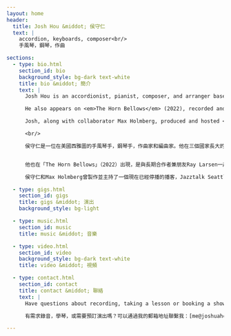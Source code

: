 ```yaml
---
layout: home
header:
  title: Josh Hou &middot; 侯守仁
  text: |
    accordion, keyboards, composer<br/>
    手風琴，鋼琴，作曲

sections:
  - type: bio.html
    section_id: bio
    background_style: bg-dark text-white
    title: bio &middot; 簡介
    text: |
      Josh Hou is an accordionist, pianist, composer, and arranger based in Seattle. Having grown up in three countries (United States, China, Malaysia), his work reflects the multicultural sonorities of his upbringing and heritage, both in music and language. He has three records out as a solo bandleader: <em>Diaspora</em> (2024), <em>Feeling of Home</em> (2020) and <em>Bilingualism</em> (2019).

      He also appears on <em>The Horn Bellows</em> (2022), recorded and mixed with long-time collaborator and friend, Ray Larsen. Listen to it [here](https://joshandray.bandcamp.com/)!

      Josh, along with collaborator Max Holmberg, produced and hosted <em>Jazztalk Seattle</em>, a now discontinued monthly Seattle area jazz podcast that lasted for five years. He also continues to sing and play in <em>How Short</em>, a swing band co-led with guitarist Andy Short.

      <br/>

      侯守仁是一位在美國西雅圖的手風琴手，鋼琴手，作曲家和編曲家。他在三個國家長大的背景（美國、中國、馬來西亞）使他的作品表達了其成長文化的多元和傳承，包括多种的語言和融合的音樂。他独立執行並發行了三張專輯：「流散」（2024），「家感」（2020）和「雙語」（2019）。第三張「流散」2024年八月上架。


      他也在「The Horn Bellows」（2022）出現，是與長期合作者兼朋友Ray Larsen一起錄製和混音的專輯。有興趣的觀眾可以在[這裡](https://joshandray.bandcamp.com/)聽。

      侯守仁和Max Holmberg曾製作並主持了一個現在已經停播的播客，Jazztalk Seattle，是一個持續了五年的關於西雅圖爵士樂壇的月更播客系列。他和吉他手Andy Short一起帶領了搖擺樂隊How Short， 至今他們還仍一起演唱和演奏。

  - type: gigs.html
    section_id: gigs
    title: gigs &middot; 演出
    background_style: bg-light

  - type: music.html
    section_id: music
    title: music &middot; 音樂

  - type: video.html
    section_id: video
    background_style: bg-dark text-white
    title: video &middot; 視頻

  - type: contact.html
    section_id: contact
    title: contact &middot; 聯絡
    text: |
      Have questions about recording, taking a lesson or booking a show? Send me an email at [me@joshuahou.com](mailto:me@joshuahou.com){: target="_blank" rel="noopener noreferrer"}. You can also follow me on [instagram](https://instagram.com/accordionjosh) and [youtube](https://www.youtube.com/channel/UCfCH_4ZGc8Rnt0LlWr-WGVQ/) to keep up with new music coming out!

      有需求錄音，學琴，或需要預訂演出嗎？可以通過我的郵箱地址聯繫我：[me@joshuahou.com](mailto:me@joshuahou.com){: target="_blank" rel="noopener noreferrer"}。你也可以通過[instagram](https://instagram.com/accordionjosh)和[youtube](https://www.youtube.com/channel/UCfCH_4ZGc8Rnt0LlWr-WGVQ/)看我最新的音樂消息！

---
```

